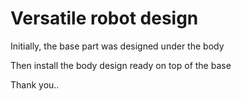 # Versatile robot design

Initially, the base part was designed under the body

Then install the body design ready on top of the base

Thank you..
